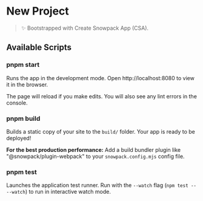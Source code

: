 # New Project

> ✨ Bootstrapped with Create Snowpack App (CSA).

## Available Scripts

### pnpm start

Runs the app in the development mode.
Open http://localhost:8080 to view it in the browser.

The page will reload if you make edits.
You will also see any lint errors in the console.

### pnpm build

Builds a static copy of your site to the `build/` folder.
Your app is ready to be deployed!

**For the best production performance:** Add a build bundler plugin like "@snowpack/plugin-webpack" to your `snowpack.config.mjs` config file.

### pnpm test

Launches the application test runner.
Run with the `--watch` flag (`npm test -- --watch`) to run in interactive watch mode.

